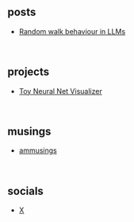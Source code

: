 ## posts

- [Random walk behaviour in LLMs](articles/2024-12-22/A00002.md)

<br>

## projects

- [Toy Neural Net Visualizer](projects/neuralide.html)

<br>

## musings

- [ammusings](https://www.attentionmech.blog)

<br>

## socials

- [X](https://x.com/attentionmech)



